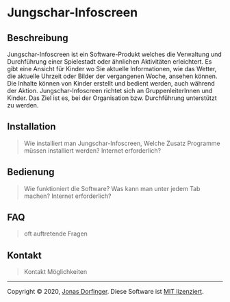 # Jungschar-Infoscreen

## Beschreibung

Jungschar-Infoscreen ist ein Software-Produkt welches die Verwaltung und Durchführung einer Spielestadt oder ähnlichen Aktivitäten erleichtert. Es gibt eine Ansicht für Kinder wo Sie aktuelle Informationen, wie das Wetter, die aktuelle Uhrzeit oder Bilder der vergangenen Woche, ansehen können. Die Inhalte können von Kinder erstellt und bedient werden, auch während der Aktion. Jungschar-Infoscreen richtet sich an GruppenleiterInnen und Kinder. Das Ziel ist es, bei der Organisation bzw. Durchführung unterstützt zu werden.

## Installation

> Wie installiert man Jungschar-Infoscreen, Welche Zusatz Programme müssen installiert werden? Internet erforderlich?

## Bedienung

> Wie funktioniert die Software? Was kann man unter jedem Tab machen? Internet erforderlich?

## FAQ

> oft auftretende Fragen

## Kontakt

> Kontakt Möglichkeiten

<hr>

Copyright © 2020, [Jonas Dorfinger](https://dorfingerjonas.at/). Diese Software ist [MIT lizenziert](./LICENSE).


